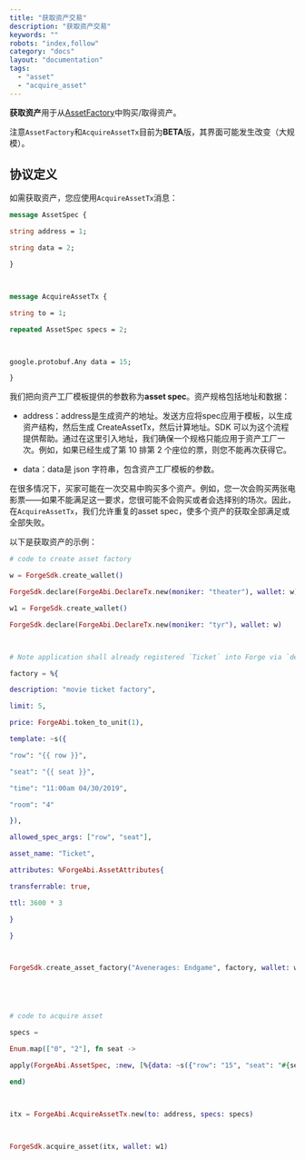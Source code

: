 ```yaml
---
title: "获取资产交易"
description: "获取资产交易"
keywords: ""
robots: "index,follow"
category: "docs"
layout: "documentation"
tags:
  - "asset"
  - "acquire_asset"
---
```


**获取资产**用于从[AssetFactory](../create_asset_factory)中购买/取得资产。

注意`AssetFactory`和`AcquireAssetTx`目前为**BETA**版，其界面可能发生改变（大规模）。

## 协议定义

如需获取资产，您应使用`AcquireAssetTx`消息：

```proto
message AssetSpec {

string address = 1;

string data = 2;

}



message AcquireAssetTx {

string to = 1;

repeated AssetSpec specs = 2;



google.protobuf.Any data = 15;

}
```

我们把向资产工厂模板提供的参数称为**asset spec**。资产规格包括地址和数据：

- address：address是生成资产的地址。发送方应将spec应用于模板，以生成资产结构，然后生成 CreateAssetTx，然后计算地址。SDK 可以为这个流程提供帮助。通过在这里引入地址，我们确保一个规格只能应用于资产工厂一次。例如，如果已经生成了第 10 排第 2 个座位的票，则您不能再次获得它。

- data：data是 json 字符串，包含资产工厂模板的参数。

在很多情况下，买家可能在一次交易中购买多个资产。例如，您一次会购买两张电影票——如果不能满足这一要求，您很可能不会购买或者会选择别的场次。因此，在`AcquireAssetTx`，我们允许重复的asset spec，使多个资产的获取全部满足或全部失败。

以下是获取资产的示例：

```elixir
# code to create asset factory

w = ForgeSdk.create_wallet()

ForgeSdk.declare(ForgeAbi.DeclareTx.new(moniker: "theater"), wallet: w)

w1 = ForgeSdk.create_wallet()

ForgeSdk.declare(ForgeAbi.DeclareTx.new(moniker: "tyr"), wallet: w)



# Note application shall already registered `Ticket` into Forge via `deploy_protocol`.

factory = %{

description: "movie ticket factory",

limit: 5,

price: ForgeAbi.token_to_unit(1),

template: ~s({

"row": "{{ row }}",

"seat": "{{ seat }}",

"time": "11:00am 04/30/2019",

"room": "4"

}),

allowed_spec_args: ["row", "seat"],

asset_name: "Ticket",

attributes: %ForgeAbi.AssetAttributes{

transferrable: true,

ttl: 3600 * 3

}

}



ForgeSdk.create_asset_factory("Avenerages: Endgame", factory, wallet: w)





# code to acquire asset

specs =

Enum.map(["0", "2"], fn seat ->

apply(ForgeAbi.AssetSpec, :new, [%{data: ~s({"row": "15", "seat": "#{seat}"})}])

end)



itx = ForgeAbi.AcquireAssetTx.new(to: address, specs: specs)



ForgeSdk.acquire_asset(itx, wallet: w1)
```
